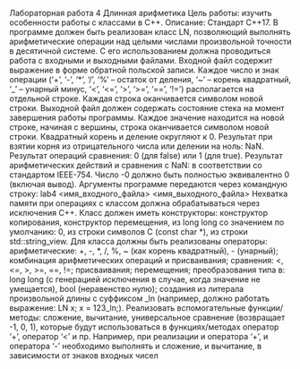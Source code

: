 Лабораторная работа 4
Длинная арифметика
Цель работы: изучить особенности работы с классами в C++.
Описание:
Стандарт С++17.
В программе должен быть реализован класс LN, позволяющий выполнять арифметические операции над целыми числами произвольной точности в десятичной системе. С его использованием должна проводиться работа с входными и выходными файлами.
Входной файл содержит выражение в форме обратной польской записи. Каждое число и знак операции (‘+’, ‘-’, ‘*’, ‘/’, ‘%’ – остаток от деления, ‘~’ – корень квадратный, ‘_’ – унарный минус, ‘<’, ‘<=’, ‘>’, ‘>=’, ‘==’, ‘!=’) располагается на отдельной строке. Каждая строка оканчивается символом новой строки.
Выходной файл должен содержать состояние стека на момент завершения работы программы. Каждое значение находится на новой строке, начиная с вершины, строка оканчивается символом новой строки.
Квадратный корень и деление округляют к 0. Результат при взятии корня из отрицательного числа или делении на ноль: NaN. Результат операций сравнения: 0 (для false) или 1 (для true). Результат арифметических действий и сравнения с NaN: в соответствии со стандартом IEEE-754. Число -0 должно быть полностью эквивалентно 0 (включая вывод).
Аргументы программе передаются через командную строку:
lab4 <имя_входного_файла> <имя_выходного_файла>
Нехватка памяти при операциях с классом должна обрабатываться через исключения C++.
Класс должен иметь конструкторы:
конструктор копирования,
конструктор перемещения,
из long long со значением по умолчанию: 0,
из строки символов C (const char *),
из строки std::string_view.
Для класса должны быть реализованы операторы:
арифметические: +, -, *, /, %, ~ (как корень квадратный), - (унарный);
комбинация арифметических операций и присваивания;
сравнения: <, <=, >, >=, ==, !=;
присваивания;
перемещения;
преобразования типа в: long long (с генерацией исключения в случае, когда значение не умещается), bool (неравенство нулю);
создания из литерала произвольной длины с суффиксом _ln (например, должно работать выражение: LN x; x = 123_ln;).
Реализовать вспомогательные функции/методы: сложение, вычитание, универсальное сравнение (возвращает -1, 0, 1), которые будут использоваться в функциях/методах оператор ‘+’, оператор ‘<’ и пр. Например, при реализации и оператора ‘+’, и оператора ‘-’ необходимо выполнять и сложение, и вычитание, в зависимости от знаков входных чисел


